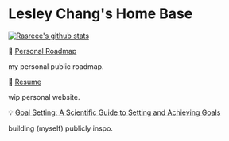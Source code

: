 # Lesley Chang's Home Base

[![Rasreee's github stats](https://github-readme-stats.vercel.app/api?username=rasreee)](https://github.com/rasreee/github-readme-stats)

🚗 [Personal Roadmap](https://www.notion.so/8bdd94c9cc204e8a812075cf8d187d01?v=7e02e6c1c6444b1cb68ab5bfeb1b8642)

my personal public roadmap.

👀 [Resume]()

wip personal website.

💡 [Goal Setting: A Scientific Guide to Setting and Achieving Goals](https://jamesclear.com/goal-setting)

building (myself) publicly inspo.
